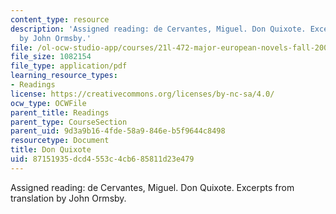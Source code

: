 ```yaml
---
content_type: resource
description: 'Assigned reading: de Cervantes, Miguel. Don Quixote. Excerpts from translation
  by John Ormsby.'
file: /ol-ocw-studio-app/courses/21l-472-major-european-novels-fall-2008/87151935dcd4553c4cb685811d23e479_don_quixote_exce.pdf
file_size: 1082154
file_type: application/pdf
learning_resource_types:
- Readings
license: https://creativecommons.org/licenses/by-nc-sa/4.0/
ocw_type: OCWFile
parent_title: Readings
parent_type: CourseSection
parent_uid: 9d3a9b16-4fde-58a9-846e-b5f9644c8498
resourcetype: Document
title: Don Quixote
uid: 87151935-dcd4-553c-4cb6-85811d23e479
---
```

Assigned reading: de Cervantes, Miguel. Don Quixote. Excerpts from translation by John Ormsby.